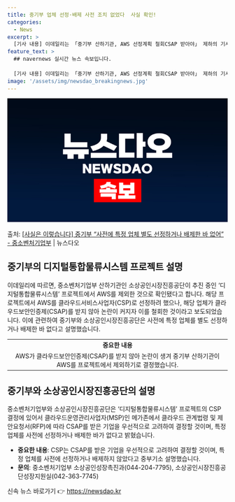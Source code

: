 ```yaml
---
title: 중기부 업체 선정·배제 사전 조치 없었다  사실 확인!
categories:
  - News
excerpt: >
  [기사 내용] 이데일리는 「중기부 산하기관, AWS 선정계획 철회CSAP 받아야」 제하의 기사에서, 중소벤처…
feature_text: >
  ## navernews 실시간 뉴스 속보입니다.

  [기사 내용] 이데일리는 「중기부 산하기관, AWS 선정계획 철회CSAP 받아야」 제하의 기사에서, 중소벤처…
image: '/assets/img/newsdao_breakingnews.jpg'
---
```


![뉴스다오 속보](/assets/img/newsdao_breakingnews.jpg)

<p>출처: <a href="https://newsdao.kr/3360" rel="dofollow">[사실은 이렇습니다] 중기부 “사전에 특정 업체 별도 선정하거나 배제한 바 없어” - 중소벤처기업부</a> | 뉴스다오</p>

<h2 data-ke-size="size26">중기부의 디지털통합물류시스템 프로젝트 설명</h2>
<p data-ke-size="size16">이데일리에 따르면, 중소벤처기업부 산하기관인 소상공인시장진흥공단이 추진 중인 ‘디지털통합물류시스템’ 프로젝트에서 AWS를 제외한 것으로 확인됐다고 합니다. 해당 프로젝트에서 AWS를 클라우드서비스사업자(CSP)로 선정하려 했으나, 해당 업체가 클라우드보안인증제(CSAP)를 받지 않아 논란이 커지자 이를 철회한 것이라고 보도되었습니다. 이에 관련하여 중기부와 소상공인시장진흥공단은 사전에 특정 업체를 별도 선정하거나 배제한 바 없다고 설명했습니다.</p>

<table>
  <tr>
    <td style="text-align: center; height: 17px;"><b>중요한 내용</b></td>
  </tr>
  <tr>
    <td style="text-align: center; height: 17px;">AWS가 클라우드보안인증제(CSAP)를 받지 않아 논란이 생겨 중기부 산하기관이 AWS를 프로젝트에서 제외하기로 결정했습니다.</td>
  </tr>
</table>

<h2 data-ke-size="size26">중기부와 소상공인시장진흥공단의 설명</h2>
<p data-ke-size="size16">중소벤처기업부와 소상공인시장진흥공단은 ‘디지털통합물류시스템’ 프로젝트의 CSP 결정에 있어서 클라우드운영관리사업자(MSP)인 메가존에서 클라우드 관계법령 및 제안요청서(RFP)에 따라 CSAP를 받은 기업을 우선적으로 고려하여 결정할 것이며, 특정 업체를 사전에 선정하거나 배제한 바가 없다고 밝혔습니다.</p>

<ul>
  <li><b>중요한 내용</b>: CSP는 CSAP를 받은 기업을 우선적으로 고려하여 결정할 것이며, 특정 업체를 사전에 선정하거나 배제하지 않았다고 중부기소 설명했습니다.</li>
  <li><b>문의</b>: 중소벤처기업부 소상공인성장촉진과(044-204-7795), 소상공인시장진흥공단성장지원실(042-363-7745)</li>
</ul> 

신속 뉴스 바로가기 👉 <a href="https://newsdao.kr" rel="dofollow">https://newsdao.kr</a>


